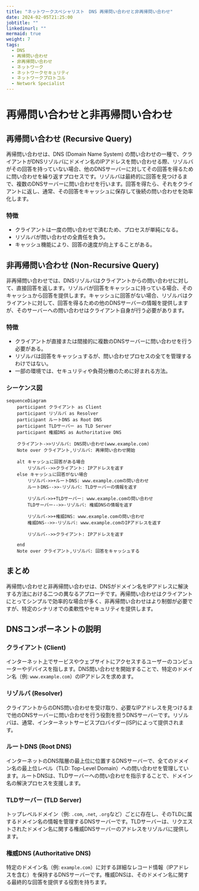 ```yaml
---
title: "ネットワークスペシャリスト　DNS 再帰問い合わせと非再帰問い合わせ"
date: 2024-02-05T21:25:00
jobtitle: ""
linkedinurl: ""
mermaid: true
weight: 7
tags:
  - DNS
  - 再帰問い合わせ
  - 非再帰問い合わせ
  - ネットワーク
  - ネットワークセキュリティ
  - ネットワークプロトコル
  - Network Specialist
---
```


# 再帰問い合わせと非再帰問い合わせ

## 再帰問い合わせ (Recursive Query)

再帰問い合わせは、DNS (Domain Name System) の問い合わせの一種で、クライアントがDNSリゾルバにドメイン名のIPアドレスを問い合わせる際、リゾルバがその回答を持っていない場合、他のDNSサーバーに対してその回答を得るために問い合わせを繰り返すプロセスです。リゾルバは最終的に回答を見つけるまで、複数のDNSサーバーに問い合わせを行います。回答を得たら、それをクライアントに返し、通常、その回答をキャッシュに保存して後続の問い合わせを効率化します。

### 特徴

- クライアントは一度の問い合わせで済むため、プロセスが単純になる。
- リゾルバが問い合わせの全責任を負う。
- キャッシュ機能により、回答の速度が向上することがある。

## 非再帰問い合わせ (Non-Recursive Query)

非再帰問い合わせでは、DNSリゾルバはクライアントからの問い合わせに対して、直接回答を返します。リゾルバが回答をキャッシュに持っている場合、そのキャッシュから回答を提供します。キャッシュに回答がない場合、リゾルバはクライアントに対して、回答を得るための他のDNSサーバーの情報を提供しますが、そのサーバーへの問い合わせはクライアント自身が行う必要があります。

### 特徴

- クライアントが直接または間接的に複数のDNSサーバーに問い合わせを行う必要がある。
- リゾルバは回答をキャッシュするが、問い合わせプロセスの全てを管理するわけではない。
- 一部の環境では、セキュリティや負荷分散のために好まれる方法。

### シーケンス図

```mermaid
sequenceDiagram
    participant クライアント as Client
    participant リゾルバ as Resolver
    participant ルートDNS as Root DNS
    participant TLDサーバー as TLD Server
    participant 権威DNS as Authoritative DNS

    クライアント->>リゾルバ: DNS問い合わせ(www.example.com)
    Note over クライアント,リゾルバ: 再帰問い合わせ開始

    alt キャッシュに回答がある場合
        リゾルバ-->>クライアント: IPアドレスを返す
    else キャッシュに回答がない場合
        リゾルバ->>+ルートDNS: www.example.comの問い合わせ
        ルートDNS-->>-リゾルバ: TLDサーバーの情報を返す

        リゾルバ->>+TLDサーバー: www.example.comの問い合わせ
        TLDサーバー-->>-リゾルバ: 権威DNSの情報を返す

        リゾルバ->>+権威DNS: www.example.comの問い合わせ
        権威DNS-->>-リゾルバ: www.example.comのIPアドレスを返す

        リゾルバ-->>クライアント: IPアドレスを返す

    end
    Note over クライアント,リゾルバ: 回答をキャッシュする
```

## まとめ

再帰問い合わせと非再帰問い合わせは、DNSがドメイン名をIPアドレスに解決する方法における二つの異なるアプローチです。再帰問い合わせはクライアントにとってシンプルで効率的な場合が多く、非再帰問い合わせはより制御が必要ですが、特定のシナリオでの柔軟性やセキュリティを提供します。

## DNSコンポーネントの説明

### クライアント (Client)

インターネット上でサービスやウェブサイトにアクセスするユーザーのコンピューターやデバイスを指します。DNS問い合わせを開始することで、特定のドメイン名（例: `www.example.com`）のIPアドレスを求めます。

### リゾルバ (Resolver)

クライアントからのDNS問い合わせを受け取り、必要なIPアドレスを見つけるまで他のDNSサーバーに問い合わせを行う役割を担うDNSサーバーです。リゾルバは、通常、インターネットサービスプロバイダー(ISP)によって提供されます。

### ルートDNS (Root DNS)

インターネットのDNS階層の最上位に位置するDNSサーバーで、全てのドメイン名の最上位レベル（TLD: Top-Level Domain）への問い合わせを管理しています。ルートDNSは、TLDサーバーへの問い合わせを指示することで、ドメイン名の解決プロセスを支援します。

### TLDサーバー (TLD Server)

トップレベルドメイン（例: `.com`, `.net`, `.org`など）ごとに存在し、そのTLDに属するドメイン名の情報を管理するDNSサーバーです。TLDサーバーは、リクエストされたドメイン名に関する権威DNSサーバーのアドレスをリゾルバに提供します。

### 権威DNS (Authoritative DNS)

特定のドメイン名（例: `example.com`）に対する詳細なレコード情報（IPアドレスを含む）を保持するDNSサーバーです。権威DNSは、そのドメイン名に関する最終的な回答を提供する役割を持ちます。
